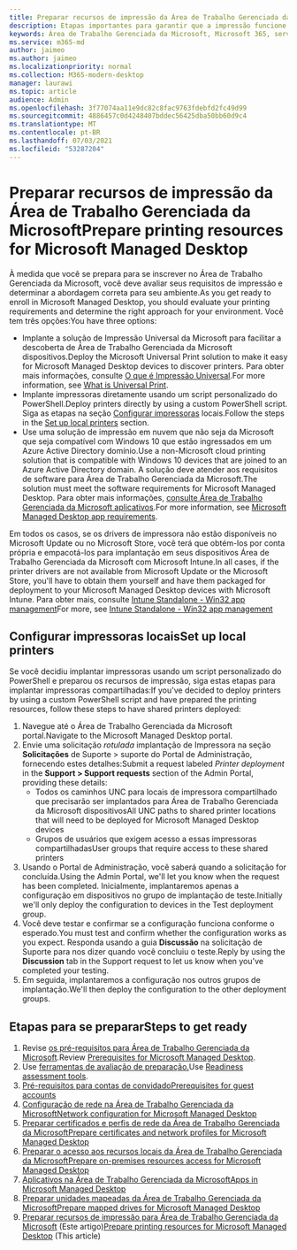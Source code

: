 ```yaml
---
title: Preparar recursos de impressão da Área de Trabalho Gerenciada da Microsoft
description: Etapas importantes para garantir que a impressão funcione sem problemas
keywords: Área de Trabalho Gerenciada da Microsoft, Microsoft 365, serviço, documentação
ms.service: m365-md
author: jaimeo
ms.author: jaimeo
ms.localizationpriority: normal
ms.collection: M365-modern-desktop
manager: laurawi
ms.topic: article
audience: Admin
ms.openlocfilehash: 3f77074aa11e9dc82c8fac9763fdebfd2fc49d99
ms.sourcegitcommit: 4886457c0d4248407bddec56425dba50bb60d9c4
ms.translationtype: MT
ms.contentlocale: pt-BR
ms.lasthandoff: 07/03/2021
ms.locfileid: "53287204"
---
```

# <a name="prepare-printing-resources-for-microsoft-managed-desktop"></a><span data-ttu-id="a749f-104">Preparar recursos de impressão da Área de Trabalho Gerenciada da Microsoft</span><span class="sxs-lookup"><span data-stu-id="a749f-104">Prepare printing resources for Microsoft Managed Desktop</span></span>

<span data-ttu-id="a749f-105">À medida que você se prepara para se inscrever no Área de Trabalho Gerenciada da Microsoft, você deve avaliar seus requisitos de impressão e determinar a abordagem correta para seu ambiente.</span><span class="sxs-lookup"><span data-stu-id="a749f-105">As you get ready to enroll in Microsoft Managed Desktop, you should evaluate your printing requirements and determine the right approach for your environment.</span></span> <span data-ttu-id="a749f-106">Você tem três opções:</span><span class="sxs-lookup"><span data-stu-id="a749f-106">You have three options:</span></span>

- <span data-ttu-id="a749f-107">Implante a solução de Impressão Universal da Microsoft para facilitar a descoberta de Área de Trabalho Gerenciada da Microsoft dispositivos.</span><span class="sxs-lookup"><span data-stu-id="a749f-107">Deploy the Microsoft Universal Print solution to make it easy for Microsoft Managed Desktop devices to discover printers.</span></span> <span data-ttu-id="a749f-108">Para obter mais informações, consulte [O que é Impressão Universal](/universal-print/fundamentals/universal-print-whatis).</span><span class="sxs-lookup"><span data-stu-id="a749f-108">For more information, see [What is Universal Print](/universal-print/fundamentals/universal-print-whatis).</span></span>
- <span data-ttu-id="a749f-109">Implante impressoras diretamente usando um script personalizado do PowerShell.</span><span class="sxs-lookup"><span data-stu-id="a749f-109">Deploy printers directly by using a custom PowerShell script.</span></span> <span data-ttu-id="a749f-110">Siga as etapas na seção [Configurar impressoras](#set-up-local-printers) locais.</span><span class="sxs-lookup"><span data-stu-id="a749f-110">Follow the steps in the [Set up local printers](#set-up-local-printers) section.</span></span>
- <span data-ttu-id="a749f-111">Use uma solução de impressão em nuvem que não seja da Microsoft que seja compatível com Windows 10 que estão ingressados em um Azure Active Directory domínio.</span><span class="sxs-lookup"><span data-stu-id="a749f-111">Use a non-Microsoft cloud printing solution that is compatible with Windows 10 devices that are joined to an Azure Active Directory domain.</span></span> <span data-ttu-id="a749f-112">A solução deve atender aos requisitos de software para Área de Trabalho Gerenciada da Microsoft.</span><span class="sxs-lookup"><span data-stu-id="a749f-112">The solution must meet the software requirements for Microsoft Managed Desktop.</span></span> <span data-ttu-id="a749f-113">Para obter mais informações, [consulte Área de Trabalho Gerenciada da Microsoft aplicativos](../service-description/mmd-app-requirements.md).</span><span class="sxs-lookup"><span data-stu-id="a749f-113">For more information, see [Microsoft Managed Desktop app requirements](../service-description/mmd-app-requirements.md).</span></span>
 
<span data-ttu-id="a749f-114">Em todos os casos, se os drivers de impressora não estão disponíveis no Microsoft Update ou no Microsoft Store, você terá que obtém-los por conta própria e empacotá-los para implantação em seus dispositivos Área de Trabalho Gerenciada da Microsoft com Microsoft Intune.</span><span class="sxs-lookup"><span data-stu-id="a749f-114">In all cases, if the printer drivers are not available from Microsoft Update or the Microsoft Store, you'll have to obtain them yourself and have them packaged for deployment to your Microsoft Managed Desktop devices with Microsoft Intune.</span></span> <span data-ttu-id="a749f-115">Para obter mais, consulte [Intune Standalone - Win32 app management](/mem/intune/apps/apps-win32-app-management)</span><span class="sxs-lookup"><span data-stu-id="a749f-115">For more, see [Intune Standalone - Win32 app management](/mem/intune/apps/apps-win32-app-management)</span></span>

## <a name="set-up-local-printers"></a><span data-ttu-id="a749f-116">Configurar impressoras locais</span><span class="sxs-lookup"><span data-stu-id="a749f-116">Set up local printers</span></span>

<span data-ttu-id="a749f-117">Se você decidiu implantar impressoras usando um script personalizado do PowerShell e preparou os recursos de impressão, siga estas etapas para implantar impressoras compartilhadas:</span><span class="sxs-lookup"><span data-stu-id="a749f-117">If you've decided to deploy printers by using a custom PowerShell script and have prepared the printing resources, follow these steps to have shared printers deployed:</span></span>

1. <span data-ttu-id="a749f-118">Navegue até o Área de Trabalho Gerenciada da Microsoft portal.</span><span class="sxs-lookup"><span data-stu-id="a749f-118">Navigate to the Microsoft Managed Desktop portal.</span></span>
2. <span data-ttu-id="a749f-119">Envie uma solicitação *rotulada* implantação de Impressora na seção **Solicitações** de Suporte > suporte do Portal de Administração, fornecendo estes detalhes:</span><span class="sxs-lookup"><span data-stu-id="a749f-119">Submit a request labeled *Printer deployment* in the **Support > Support requests** section of the Admin Portal, providing these details:</span></span>
    - <span data-ttu-id="a749f-120">Todos os caminhos UNC para locais de impressora compartilhado que precisarão ser implantados para Área de Trabalho Gerenciada da Microsoft dispositivos</span><span class="sxs-lookup"><span data-stu-id="a749f-120">All UNC paths to shared printer locations that will need to be deployed for Microsoft Managed Desktop devices</span></span>
    - <span data-ttu-id="a749f-121">Grupos de usuários que exigem acesso a essas impressoras compartilhadas</span><span class="sxs-lookup"><span data-stu-id="a749f-121">User groups that require access to these shared printers</span></span>
3. <span data-ttu-id="a749f-122">Usando o Portal de Administração, você saberá quando a solicitação for concluída.</span><span class="sxs-lookup"><span data-stu-id="a749f-122">Using the Admin Portal, we'll let you know when the request has been completed.</span></span> <span data-ttu-id="a749f-123">Inicialmente, implantaremos apenas a configuração em dispositivos no grupo de implantação de teste.</span><span class="sxs-lookup"><span data-stu-id="a749f-123">Initially we'll only deploy the configuration to devices in the Test deployment group.</span></span>
4. <span data-ttu-id="a749f-124">Você deve testar e confirmar se a configuração funciona conforme o esperado.</span><span class="sxs-lookup"><span data-stu-id="a749f-124">You must test and confirm whether the configuration works as you expect.</span></span> <span data-ttu-id="a749f-125">Responda usando a guia **Discussão** na solicitação de Suporte para nos dizer quando você concluiu o teste.</span><span class="sxs-lookup"><span data-stu-id="a749f-125">Reply by using the **Discussion** tab in the Support request to let us know when you've completed your testing.</span></span>
5. <span data-ttu-id="a749f-126">Em seguida, implantaremos a configuração nos outros grupos de implantação.</span><span class="sxs-lookup"><span data-stu-id="a749f-126">We'll then deploy the configuration to the other deployment groups.</span></span>

## <a name="steps-to-get-ready"></a><span data-ttu-id="a749f-127">Etapas para se preparar</span><span class="sxs-lookup"><span data-stu-id="a749f-127">Steps to get ready</span></span>

1. <span data-ttu-id="a749f-128">Revise [os pré-requisitos para Área de Trabalho Gerenciada da Microsoft](prerequisites.md).</span><span class="sxs-lookup"><span data-stu-id="a749f-128">Review [Prerequisites for Microsoft Managed Desktop](prerequisites.md).</span></span>
2. <span data-ttu-id="a749f-129">Use [ferramentas de avaliação de preparação.](readiness-assessment-tool.md)</span><span class="sxs-lookup"><span data-stu-id="a749f-129">Use [Readiness assessment tools](readiness-assessment-tool.md).</span></span>
3. [<span data-ttu-id="a749f-130">Pré-requisitos para contas de convidado</span><span class="sxs-lookup"><span data-stu-id="a749f-130">Prerequisites for guest accounts</span></span>](guest-accounts.md)
4. [<span data-ttu-id="a749f-131">Configuração de rede na Área de Trabalho Gerenciada da Microsoft</span><span class="sxs-lookup"><span data-stu-id="a749f-131">Network configuration for Microsoft Managed Desktop</span></span>](network.md)
5. [<span data-ttu-id="a749f-132">Preparar certificados e perfis de rede da Área de Trabalho Gerenciada da Microsoft</span><span class="sxs-lookup"><span data-stu-id="a749f-132">Prepare certificates and network profiles for Microsoft Managed Desktop</span></span>](certs-wifi-lan.md)
6. [<span data-ttu-id="a749f-133">Preparar o acesso aos recursos locais da Área de Trabalho Gerenciada da Microsoft</span><span class="sxs-lookup"><span data-stu-id="a749f-133">Prepare on-premises resources access for Microsoft Managed Desktop</span></span>](authentication.md)
7. [<span data-ttu-id="a749f-134">Aplicativos na Área de Trabalho Gerenciada da Microsoft</span><span class="sxs-lookup"><span data-stu-id="a749f-134">Apps in Microsoft Managed Desktop</span></span>](apps.md)
8. [<span data-ttu-id="a749f-135">Preparar unidades mapeadas da Área de Trabalho Gerenciada da Microsoft</span><span class="sxs-lookup"><span data-stu-id="a749f-135">Prepare mapped drives for Microsoft Managed Desktop</span></span>](mapped-drives.md)
9. <span data-ttu-id="a749f-136">[Preparar recursos de impressão para Área de Trabalho Gerenciada da Microsoft](printing.md) (Este artigo)</span><span class="sxs-lookup"><span data-stu-id="a749f-136">[Prepare printing resources for Microsoft Managed Desktop](printing.md) (This article)</span></span>
